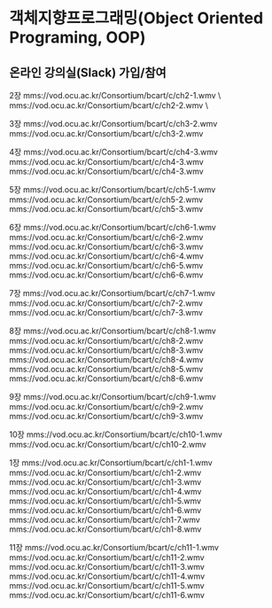 # 객체지향프로그래밍(Object Oriented Programing, OOP)
## 온라인 강의실(Slack) 가입/참여

2장
mms://vod.ocu.ac.kr/Consortium/bcart/c/ch2-1.wmv \\
mms://vod.ocu.ac.kr/Consortium/bcart/c/ch2-2.wmv \\

3장
mms://vod.ocu.ac.kr/Consortium/bcart/c/ch3-2.wmv
mms://vod.ocu.ac.kr/Consortium/bcart/c/ch3-2.wmv

4장
mms://vod.ocu.ac.kr/Consortium/bcart/c/ch4-3.wmv
mms://vod.ocu.ac.kr/Consortium/bcart/c/ch4-3.wmv
mms://vod.ocu.ac.kr/Consortium/bcart/c/ch4-3.wmv

5장
mms://vod.ocu.ac.kr/Consortium/bcart/c/ch5-1.wmv
mms://vod.ocu.ac.kr/Consortium/bcart/c/ch5-2.wmv
mms://vod.ocu.ac.kr/Consortium/bcart/c/ch5-3.wmv

6장
mms://vod.ocu.ac.kr/Consortium/bcart/c/ch6-1.wmv
mms://vod.ocu.ac.kr/Consortium/bcart/c/ch6-2.wmv
mms://vod.ocu.ac.kr/Consortium/bcart/c/ch6-3.wmv
mms://vod.ocu.ac.kr/Consortium/bcart/c/ch6-4.wmv
mms://vod.ocu.ac.kr/Consortium/bcart/c/ch6-5.wmv
mms://vod.ocu.ac.kr/Consortium/bcart/c/ch6-6.wmv

7장
mms://vod.ocu.ac.kr/Consortium/bcart/c/ch7-1.wmv
mms://vod.ocu.ac.kr/Consortium/bcart/c/ch7-2.wmv
mms://vod.ocu.ac.kr/Consortium/bcart/c/ch7-3.wmv

8장
mms://vod.ocu.ac.kr/Consortium/bcart/c/ch8-1.wmv
mms://vod.ocu.ac.kr/Consortium/bcart/c/ch8-2.wmv
mms://vod.ocu.ac.kr/Consortium/bcart/c/ch8-3.wmv
mms://vod.ocu.ac.kr/Consortium/bcart/c/ch8-4.wmv
mms://vod.ocu.ac.kr/Consortium/bcart/c/ch8-5.wmv
mms://vod.ocu.ac.kr/Consortium/bcart/c/ch8-6.wmv

9장
mms://vod.ocu.ac.kr/Consortium/bcart/c/ch9-1.wmv
mms://vod.ocu.ac.kr/Consortium/bcart/c/ch9-2.wmv
mms://vod.ocu.ac.kr/Consortium/bcart/c/ch9-3.wmv

10장
mms://vod.ocu.ac.kr/Consortium/bcart/c/ch10-1.wmv
mms://vod.ocu.ac.kr/Consortium/bcart/c/ch10-2.wmv

1장
mms://vod.ocu.ac.kr/Consortium/bcart/c/ch1-1.wmv
mms://vod.ocu.ac.kr/Consortium/bcart/c/ch1-2.wmv
mms://vod.ocu.ac.kr/Consortium/bcart/c/ch1-3.wmv
mms://vod.ocu.ac.kr/Consortium/bcart/c/ch1-4.wmv
mms://vod.ocu.ac.kr/Consortium/bcart/c/ch1-5.wmv
mms://vod.ocu.ac.kr/Consortium/bcart/c/ch1-6.wmv
mms://vod.ocu.ac.kr/Consortium/bcart/c/ch1-7.wmv
mms://vod.ocu.ac.kr/Consortium/bcart/c/ch1-8.wmv

11장
mms://vod.ocu.ac.kr/Consortium/bcart/c/ch11-1.wmv
mms://vod.ocu.ac.kr/Consortium/bcart/c/ch11-2.wmv
mms://vod.ocu.ac.kr/Consortium/bcart/c/ch11-3.wmv
mms://vod.ocu.ac.kr/Consortium/bcart/c/ch11-4.wmv
mms://vod.ocu.ac.kr/Consortium/bcart/c/ch11-5.wmv
mms://vod.ocu.ac.kr/Consortium/bcart/c/ch11-6.wmv
